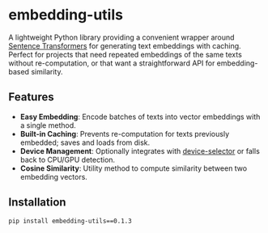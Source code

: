 # embedding-utils

A lightweight Python library providing a convenient wrapper around [Sentence Transformers](https://www.sbert.net/) for generating text embeddings with caching. Perfect for projects that need repeated embeddings of the same texts without re-computation, or that want a straightforward API for embedding-based similarity.

## Features

- **Easy Embedding**: Encode batches of texts into vector embeddings with a single method.
- **Built-in Caching**: Prevents re-computation for texts previously embedded; saves and loads from disk.
- **Device Management**: Optionally integrates with [device-selector](https://github.com/darizae/device-selector) or falls back to CPU/GPU detection.
- **Cosine Similarity**: Utility method to compute similarity between two embedding vectors.

## Installation

```bash
pip install embedding-utils==0.1.3
